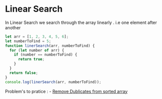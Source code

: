 # Linear Search

In Linear Search we search through the array linearly . i.e one element after another

```javascript
let arr = [1, 2, 3, 4, 5, 6];
let numberToFind = 5;
function linerSearch(arr, numberToFind) {
  for (let number of arr) {
    if (number == numberToFind) {
      return true;
    }
  }
  return false;
}
console.log(linerSearch(arr, numberToFind));
```
Problem's to pratice : -
[Remove Dublicates from sorted array](https://leetcode.com/problems/remove-duplicates-from-sorted-array/)
